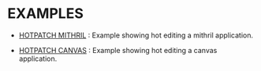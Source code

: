 # EXAMPLES

* [HOTPATCH MITHRIL](hotpatch-mithril/readme.md)
:    Example showing hot editing a mithril application.

* [HOTPATCH CANVAS](hotpatch-canvas/readme.md)
:    Example showing hot editing a canvas application.
